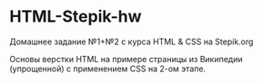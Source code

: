 # HTML-Stepik-hw
Домашнее задание №1+№2 с курса HTML &amp; CSS на Stepik.org

Основы верстки HTML на примере страницы из Википедии (упрощенной) с применением CSS на 2-ом этапе.
